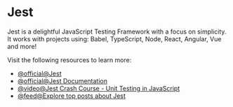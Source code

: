# Jest

Jest is a delightful JavaScript Testing Framework with a focus on simplicity.
It works with projects using: Babel, TypeScript, Node, React, Angular, Vue and more!

Visit the following resources to learn more:

- [@official@Jest](https://jestjs.io/)
- [@official@Jest Documentation](https://jestjs.io/docs/getting-started)
- [@video@Jest Crash Course - Unit Testing in JavaScript](https://www.youtube.com/watch?v=7r4xVDI2vho)
- [@feed@Explore top posts about Jest](https://app.daily.dev/tags/jest?ref=roadmapsh)